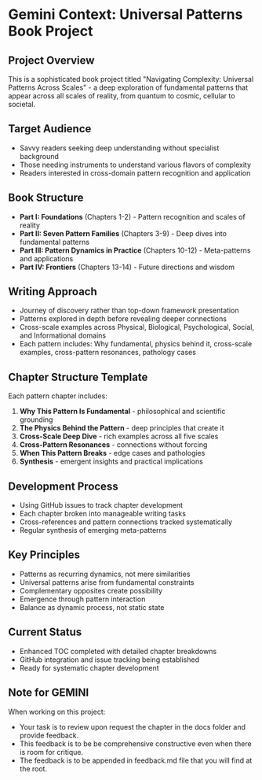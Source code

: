 # Gemini Context: Universal Patterns Book Project

## Project Overview
This is a sophisticated book project titled "Navigating Complexity: Universal Patterns Across Scales" - a deep exploration of fundamental patterns that appear across all scales of reality, from quantum to cosmic, cellular to societal.

## Target Audience
- Savvy readers seeking deep understanding without specialist background
- Those needing instruments to understand various flavors of complexity
- Readers interested in cross-domain pattern recognition and application

## Book Structure
- **Part I: Foundations** (Chapters 1-2) - Pattern recognition and scales of reality
- **Part II: Seven Pattern Families** (Chapters 3-9) - Deep dives into fundamental patterns
- **Part III: Pattern Dynamics in Practice** (Chapters 10-12) - Meta-patterns and applications
- **Part IV: Frontiers** (Chapters 13-14) - Future directions and wisdom

## Writing Approach
- Journey of discovery rather than top-down framework presentation
- Patterns explored in depth before revealing deeper connections
- Cross-scale examples across Physical, Biological, Psychological, Social, and Informational domains
- Each pattern includes: Why fundamental, physics behind it, cross-scale examples, cross-pattern resonances, pathology cases

## Chapter Structure Template
Each pattern chapter includes:
1. **Why This Pattern Is Fundamental** - philosophical and scientific grounding
2. **The Physics Behind the Pattern** - deep principles that create it
3. **Cross-Scale Deep Dive** - rich examples across all five scales
4. **Cross-Pattern Resonances** - connections without forcing
5. **When This Pattern Breaks** - edge cases and pathologies
6. **Synthesis** - emergent insights and practical implications

## Development Process
- Using GitHub issues to track chapter development
- Each chapter broken into manageable writing tasks
- Cross-references and pattern connections tracked systematically
- Regular synthesis of emerging meta-patterns

## Key Principles
- Patterns as recurring dynamics, not mere similarities
- Universal patterns arise from fundamental constraints
- Complementary opposites create possibility
- Emergence through pattern interaction
- Balance as dynamic process, not static state

## Current Status
- Enhanced TOC completed with detailed chapter breakdowns
- GitHub integration and issue tracking being established
- Ready for systematic chapter development

## Note for GEMINI
When working on this project:
- Your task is to review upon request the chapter in the docs folder and provide feedback. 
- This feedback is to be be comprehensive constructive even when there is room for critique.
- The feedback is to be appended in feedback.md file that you will find at the root.